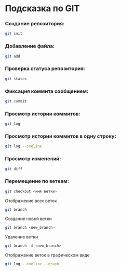 # Подсказка по GIT

### Создание репозитория:
```sh
git init
```

### Добавление файла:
```sh
git add
```

### Проверка статуса репозитория:
```sh
git status
```

### Фиксация коммита сообщением:
```sh
git commit
```

### Просмотр истории коммитов:
```sh
git log
```

### Просмотр истории коммитов в одну строку:
```sh
git log --oneline
```

### Просмотр изменений:
```sh
git diff
```

### Перемещение по веткам:
```sh
git checkout <имя ветки> 
```

Отображение всех веток
```sh
git branch
```

Создание новой ветки 
```sh
git branch <new_branch>
```

Удаление ветки
```sh
git branch -d <new_branch>
```

Отображение веток в графическом виде
```sh
git log --oneline --graph
``````

